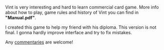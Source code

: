 
Vint is very interesting and hard to learn commercial card game. More info about how to play, game rules and history of Vint 
you can find in <b>"Manual.pdf"</b>.

I created this game to help my friend with his diploma. This version is not final. I gonna hardly improve interface and try to fix mistakes.

Any <a href="https://github.com/Altav1sta/Vint/issues/1">commentaries</a> are welcome!




